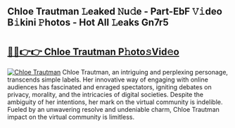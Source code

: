 ## Chloe Trautman 𝙻eaked 𝙽u𝚍e - Part-EbF 𝚅𝚒deo B𝚒kini 𝙿hotos - Hot All 𝙻eaks Gn7r5

# <h2><a href="http://ld0s6hz.urlbe.top/?page=Chloe+Trautman">🔗🔗👉👉 Chloe Trautman P𝚑oto𝚜Vid𝚎o</a></h2>

[![Chloe Trautman](https://i.imgur.com/eBuTRDB.gif)](http://ld0s6hz.urlbe.top/?page=Chloe+Trautman)
Chloe Trautman, an intriguing and perplexing personage, transcends simple labels. Her innovative way of engaging with online audiences has fascinated and enraged spectators, igniting debates on privacy, morality, and the intricacies of digital societies. Despite the ambiguity of her intentions, her mark on the virtual community is indelible. Fueled by an unwavering resolve and undeniable charm, Chloe Trautman impact on the virtual community is limitless.

